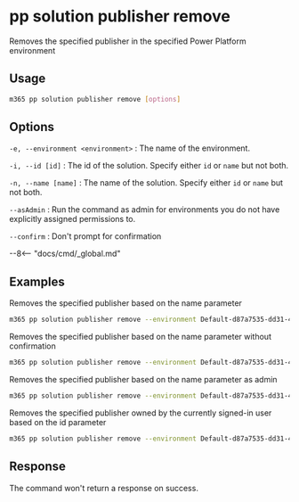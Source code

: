 # pp solution publisher remove

Removes the specified publisher in the specified Power Platform environment

## Usage

```sh
m365 pp solution publisher remove [options]
```

## Options

`-e, --environment <environment>`
: The name of the environment.

`-i, --id [id]`
: The id of the solution. Specify either `id` or `name` but not both.

`-n, --name [name]`
: The name of the solution. Specify either `id` or `name` but not both.

`--asAdmin`
: Run the command as admin for environments you do not have explicitly assigned permissions to.

`--confirm`
: Don't prompt for confirmation

--8<-- "docs/cmd/_global.md"

## Examples

Removes the specified publisher based on the name parameter

```sh
m365 pp solution publisher remove --environment Default-d87a7535-dd31-4437-bfe1-95340acd55c5 --name "Publisher Name"
```

Removes the specified publisher based on the name parameter without confirmation

```sh
m365 pp solution publisher remove --environment Default-d87a7535-dd31-4437-bfe1-95340acd55c5 --name "Publisher Name" --confirm
```

Removes the specified publisher based on the name parameter as admin

```sh
m365 pp solution publisher remove --environment Default-d87a7535-dd31-4437-bfe1-95340acd55c5 --name "Publisher Name" --asAdmin
```

Removes the specified publisher owned by the currently signed-in user based on the id parameter

```sh
m365 pp solution publisher remove --environment Default-d87a7535-dd31-4437-bfe1-95340acd55c5 --id 00000001-0000-0000-0001-00000000009b
```

## Response

The command won't return a response on success.
